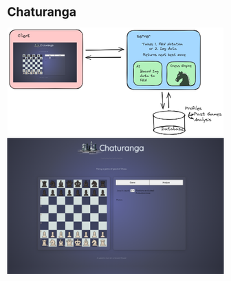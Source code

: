 # Chaturanga

<img src="https://github.com/surbhitt/chaturanga/blob/main/showcase/chaturanga_design.png" />
<img src="https://github.com/surbhitt/chaturanga/blob/main/showcase/chaturanga.png" />
